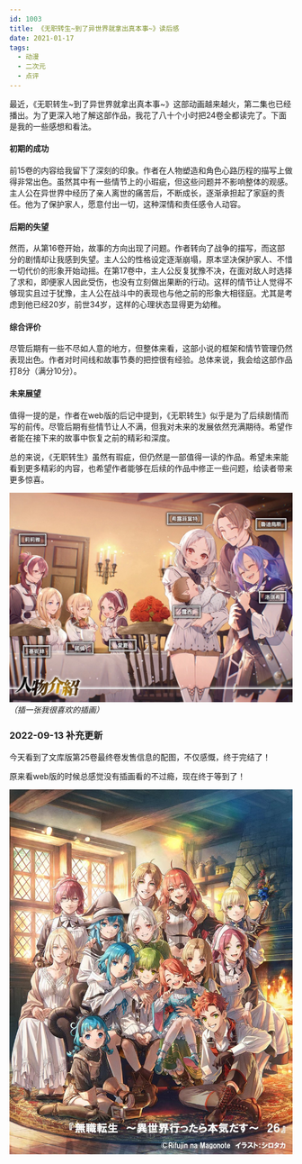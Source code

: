 ```yaml
---
id: 1003
title: 《无职转生~到了异世界就拿出真本事~》读后感
date: 2021-01-17
tags: 
  - 动漫
  - 二次元
  - 点评
---
```


最近，《无职转生~到了异世界就拿出真本事~》这部动画越来越火，第二集也已经播出。为了更深入地了解这部作品，我花了八十个小时把24卷全都读完了。下面是我的一些感想和看法。

#### 初期的成功

前15卷的内容给我留下了深刻的印象。作者在人物塑造和角色心路历程的描写上做得非常出色。虽然其中有一些情节上的小瑕疵，但这些问题并不影响整体的观感。主人公在异世界中经历了亲人离世的痛苦后，不断成长，逐渐承担起了家庭的责任。他为了保护家人，愿意付出一切，这种深情和责任感令人动容。

#### 后期的失望

然而，从第16卷开始，故事的方向出现了问题。作者转向了战争的描写，而这部分的剧情却让我感到失望。主人公的性格设定逐渐崩塌，原本坚决保护家人、不惜一切代价的形象开始动摇。在第17卷中，主人公反复犹豫不决，在面对敌人时选择了求和，即便家人因此受伤，也没有立刻做出果断的行动。这样的情节让人觉得不够现实且过于犹豫，主人公在战斗中的表现也与他之前的形象大相径庭。尤其是考虑到他已经20岁，前世34岁，这样的心理状态显得更为幼稚。

#### 综合评价

尽管后期有一些不尽如人意的地方，但整体来看，这部小说的框架和情节管理仍然表现出色。作者对时间线和故事节奏的把控很有经验。总体来说，我会给这部作品打8分（满分10分）。

#### 未来展望

值得一提的是，作者在web版的后记中提到，《无职转生》似乎是为了后续剧情而写的前传。尽管后期有些情节让人不满，但我对未来的发展依然充满期待。希望作者能在接下来的故事中恢复之前的精彩和深度。

总的来说，《无职转生》虽然有瑕疵，但仍然是一部值得一读的作品。希望未来能看到更多精彩的内容，也希望作者能够在后续的作品中修正一些问题，给读者带来更多惊喜。

![无职转生全家福](./blogImg/无职转生全家福.jpg)
*（插一张我很喜欢的插画）*

### 2022-09-13 补充更新

今天看到了文库版第25卷最终卷发售信息的配图，不仅感慨，终于完结了！

原来看web版的时候总感觉没有插画看的不过瘾，现在终于等到了！

![无职转生全家福_真](./blogImg/无职转生全家福_真.jpg)